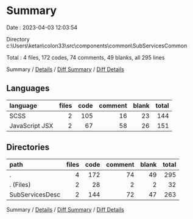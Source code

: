 # Summary

Date : 2023-04-03 12:03:54

Directory c:\\Users\\ketan\\colon33\\src\\components\\common\\SubServicesCommon

Total : 4 files,  172 codes, 74 comments, 49 blanks, all 295 lines

Summary / [Details](details.md) / [Diff Summary](diff.md) / [Diff Details](diff-details.md)

## Languages
| language | files | code | comment | blank | total |
| :--- | ---: | ---: | ---: | ---: | ---: |
| SCSS | 2 | 105 | 16 | 23 | 144 |
| JavaScript JSX | 2 | 67 | 58 | 26 | 151 |

## Directories
| path | files | code | comment | blank | total |
| :--- | ---: | ---: | ---: | ---: | ---: |
| . | 4 | 172 | 74 | 49 | 295 |
| . (Files) | 2 | 28 | 2 | 2 | 32 |
| SubServicesDesc | 2 | 144 | 72 | 47 | 263 |

Summary / [Details](details.md) / [Diff Summary](diff.md) / [Diff Details](diff-details.md)